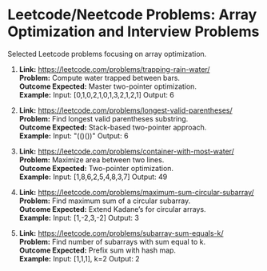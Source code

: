 # Leetcode/Neetcode Problems: Array Optimization and Interview Problems

Selected Leetcode problems focusing on array optimization.

1. **Link:** https://leetcode.com/problems/trapping-rain-water/  
   **Problem:** Compute water trapped between bars.  
   **Outcome Expected:** Master two-pointer optimization.  
   **Example:** Input: [0,1,0,2,1,0,1,3,2,1,2,1] Output: 6

2. **Link:** https://leetcode.com/problems/longest-valid-parentheses/  
   **Problem:** Find longest valid parentheses substring.  
   **Outcome Expected:** Stack-based two-pointer approach.  
   **Example:** Input: "(()())" Output: 6

3. **Link:** https://leetcode.com/problems/container-with-most-water/  
   **Problem:** Maximize area between two lines.  
   **Outcome Expected:** Two-pointer optimization.  
   **Example:** Input: [1,8,6,2,5,4,8,3,7] Output: 49

4. **Link:** https://leetcode.com/problems/maximum-sum-circular-subarray/  
   **Problem:** Find maximum sum of a circular subarray.  
   **Outcome Expected:** Extend Kadane’s for circular arrays.  
   **Example:** Input: [1,-2,3,-2] Output: 3

5. **Link:** https://leetcode.com/problems/subarray-sum-equals-k/  
   **Problem:** Find number of subarrays with sum equal to k.  
   **Outcome Expected:** Prefix sum with hash map.  
   **Example:** Input: [1,1,1], k=2 Output: 2